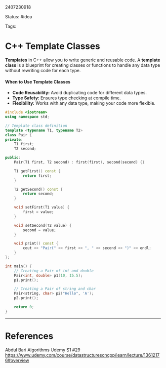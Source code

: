 2407230918

Status: #idea

Tags:

# C++ Template Classes

**Templates** in C++ allow you to write generic and reusable code. A **template class** is a blueprint for creating classes or functions to handle any data type without rewriting code for each type.

#### When to Use Template Classes

- **Code Reusability:** Avoid duplicating code for different data types.
- **Type Safety:** Ensures type checking at compile time.
- **Flexibility:** Works with any data type, making your code more flexible.

```c++
#include <iostream>
using namespace std;

// Template class definition
template <typename T1, typename T2>
class Pair {
private:
    T1 first;
    T2 second;

public:
    Pair(T1 first, T2 second) : first(first), second(second) {}

    T1 getFirst() const {
        return first;
    }

    T2 getSecond() const {
        return second;
    }

    void setFirst(T1 value) {
        first = value;
    }

    void setSecond(T2 value) {
        second = value;
    }

    void print() const {
        cout << "Pair(" << first << ", " << second << ")" << endl;
    }
};

int main() {
    // Creating a Pair of int and double
    Pair<int, double> p1(10, 15.5);
    p1.print();

    // Creating a Pair of string and char
    Pair<string, char> p2("Hello", 'A');
    p2.print();

    return 0;
}

```
---
# References

Abdul Bari Algorithms Udemy S1 #29
https://www.udemy.com/course/datastructurescncpp/learn/lecture/13612176#overview